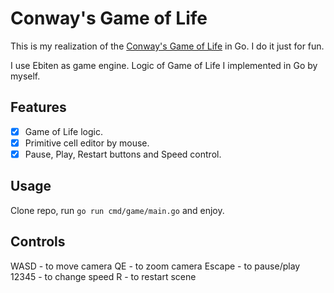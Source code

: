 # Conway's Game of Life

This is my realization of the [Conway's Game of Life](https://en.wikipedia.org/wiki/Conway%27s_Game_of_Life) in Go. I do it just for fun.

I use Ebiten as game engine. Logic of Game of Life I implemented in Go by myself.

## Features

- [x] Game of Life logic.
- [x] Primitive cell editor by mouse.
- [x] Pause, Play, Restart buttons and Speed control.

## Usage

Clone repo, run `go run cmd/game/main.go` and enjoy.

## Controls

WASD - to move camera
QE - to zoom camera
Escape - to pause/play
12345 - to change speed
R - to restart scene
